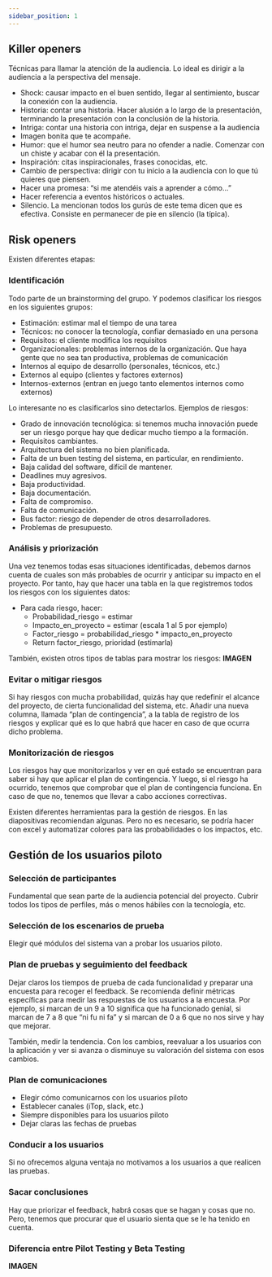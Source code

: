 ```yaml
---
sidebar_position: 1
---
```


## Killer openers
Técnicas para llamar la atención de la audiencia. Lo ideal es dirigir a la audiencia a la perspectiva del mensaje. 
* Shock: causar impacto en el buen sentido, llegar al sentimiento, buscar la conexión con la audiencia. 
* Historia: contar una historia. Hacer alusión a lo largo de la presentación, terminando la presentación con la conclusión de la historia. 
* Intriga: contar una historia con intriga, dejar en suspense a la audiencia 
* Imagen bonita que te acompañe. 
* Humor: que el humor sea neutro para no ofender a nadie. Comenzar con un chiste y acabar con él la presentación. 
* Inspiración: citas inspiracionales, frases conocidas, etc. 
* Cambio de perspectiva: dirigir con tu inicio a la audiencia con lo que tú quieres que piensen. 
* Hacer una promesa: “si me atendéis vais a aprender a cómo...” 
* Hacer referencia a eventos históricos o actuales. 
* Silencio. La mencionan todos los gurús de este tema dicen que es efectiva. Consiste en permanecer de pie en silencio (la típica).

## Risk openers 
Existen diferentes etapas:
### Identificación
Todo parte de un brainstorming del grupo. Y podemos clasificar los riesgos en los siguientes grupos: 
* Estimación: estimar mal el tiempo de una tarea 
* Técnicos: no conocer la tecnología, confiar demasiado en una persona 
* Requisitos: el cliente modifica los requisitos 
* Organizacionales: problemas internos de la organización. Que haya gente que no sea tan productiva, problemas de comunicación 
* Internos al equipo de desarrollo (personales, técnicos, etc.) 
* Externos al equipo (clientes y factores externos) 
* Internos-externos (entran en juego tanto elementos internos como externos) 

Lo interesante no es clasificarlos sino detectarlos. Ejemplos de riesgos: 
* Grado de innovación tecnológica: si tenemos mucha innovación puede ser un riesgo porque hay que dedicar mucho tiempo a la formación. 
* Requisitos cambiantes. 
* Arquitectura del sistema no bien planificada. 
* Falta de un buen testing del sistema, en particular, en rendimiento. 
* Baja calidad del software, difícil de mantener. 
* Deadlines muy agresivos.
* Baja productividad. 
* Baja documentación. 
* Falta de compromiso. 
* Falta de comunicación. 
* Bus factor: riesgo de depender de otros desarrolladores. 
* Problemas de presupuesto.

### Análisis y priorización 
Una vez tenemos todas esas situaciones identificadas, debemos darnos cuenta de cuales son más probables de ocurrir y anticipar su impacto en el proyecto. Por tanto, hay que hacer una tabla en la que registremos todos los riesgos con los siguientes datos: 

* Para cada riesgo, hacer: 
    * Probabilidad_riesgo = estimar 
    * Impacto_en_proyecto = estimar (escala 1 al 5 por ejemplo) 
    * Factor_riesgo = probabilidad_riesgo * impacto_en_proyecto 
    * Return factor_riesgo, prioridad (estimarla)

También, existen otros tipos de tablas para mostrar los riesgos: 
**IMAGEN**

### Evitar o mitigar riesgos 

Si hay riesgos con mucha probabilidad, quizás hay que redefinir el alcance del proyecto, de cierta funcionalidad del sistema, etc. Añadir una nueva columna, llamada “plan de contingencia”, a la tabla de registro de los riesgos y explicar qué es lo que habrá que hacer en caso de que ocurra dicho problema.

### Monitorización de riesgos 

Los riesgos hay que monitorizarlos y ver en qué estado se encuentran para saber si hay que aplicar el plan de contingencia. Y luego, si el riesgo ha ocurrido, tenemos que comprobar que el plan de contingencia funciona. En caso de que no, tenemos que llevar a cabo acciones correctivas. 

Existen diferentes herramientas para la gestión de riesgos. En las diapositivas recomiendan algunas. Pero no es necesario, se podría hacer con excel y automatizar colores para las probabilidades o los impactos, etc.

## Gestión de los usuarios piloto 

### Selección de participantes 

Fundamental que sean parte de la audiencia potencial del proyecto. Cubrir todos los tipos de perfiles, más o menos hábiles con la tecnología, etc. 

### Selección de los escenarios de prueba 

Elegir qué módulos del sistema van a probar los usuarios piloto. 

### Plan de pruebas y seguimiento del feedback 

Dejar claros los tiempos de prueba de cada funcionalidad y preparar una encuesta para recoger el feedback. Se recomienda definir métricas específicas para medir las respuestas de los usuarios a la encuesta. Por ejemplo, si marcan de un 9 a 10 significa que ha funcionado genial, si marcan de 7 a 8 que “ni fu ni fa” y si marcan de 0 a 6 que no nos sirve y hay que mejorar. 

También, medir la tendencia. Con los cambios, reevaluar a los usuarios con la aplicación y ver si avanza o disminuye su valoración del sistema con esos cambios. 

### Plan de comunicaciones 

* Elegir cómo comunicarnos con los usuarios piloto 
* Establecer canales (iTop, slack, etc.) 
* Siempre disponibles para los usuarios piloto 
* Dejar claras las fechas de pruebas 

### Conducir a los usuarios 

Si no ofrecemos alguna ventaja no motivamos a los usuarios a que realicen las pruebas. 

### Sacar conclusiones 

Hay que priorizar el feedback, habrá cosas que se hagan y cosas que no. Pero, tenemos que procurar que el usuario sienta que se le ha tenido en cuenta. 

### Diferencia entre Pilot Testing y Beta Testing 
**IMAGEN**